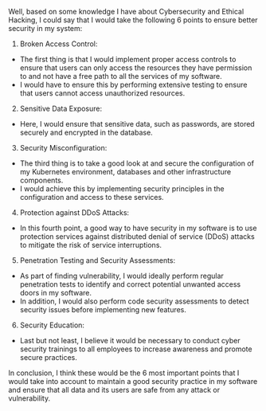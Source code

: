 Well, based on some knowledge I have about Cybersecurity and Ethical Hacking, I could say that I would take the following 6 points to ensure better security in my system: 

1. Broken Access Control:
- The first thing is that I would implement proper access controls to ensure that users can only access the resources they have permission to and not have a free path to all the services of my software.
- I would have to ensure this by performing extensive testing to ensure that users cannot access unauthorized resources.

2.  Sensitive Data Exposure:
- Here, I would ensure that sensitive data, such as passwords, are stored securely and encrypted in the database.

3. Security Misconfiguration:
- The third thing is to take a good look at and secure the configuration of my Kubernetes environment, databases and other infrastructure components.
- I would achieve this by implementing security principles in the configuration and access to these services.

4. Protection against DDoS Attacks:
- In this fourth point, a good way to have security in my software is to use protection services against distributed denial of service (DDoS) attacks to mitigate the risk of service interruptions.

5. Penetration Testing and Security Assessments:
- As part of finding vulnerability, I would ideally perform regular penetration tests to identify and correct potential unwanted access doors in my software.
- In addition, I would also perform code security assessments to detect security issues before implementing new features.

6. Security Education:
- Last but not least, I believe it would be necessary to conduct cyber security trainings to all employees to increase awareness and promote secure practices.

In conclusion, I think these would be the 6 most important points that I would take into account to maintain a good security practice in my software and ensure that all data and its users are safe from any attack or vulnerability.
